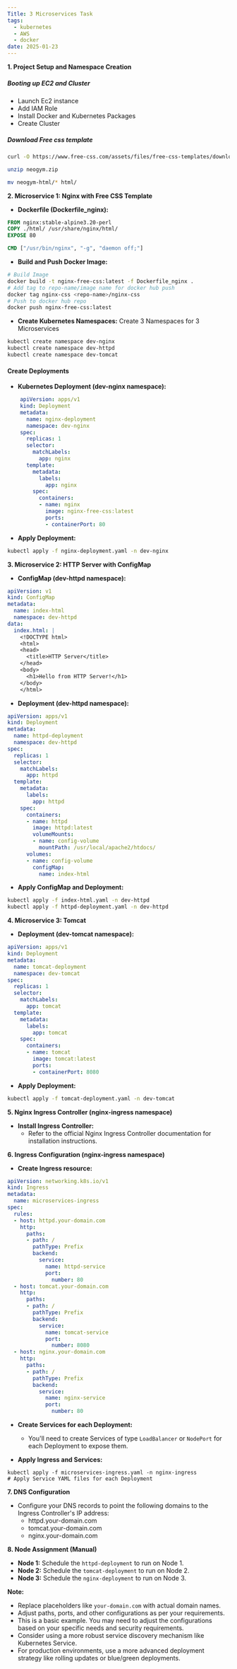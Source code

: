 ```yaml
---
Title: 3 Microservices Task
tags:
  - kubernetes
  - AWS
  - docker
date: 2025-01-23
---
```

**1. Project Setup and Namespace Creation**
##### Booting up EC2 and Cluster
- Launch Ec2 instance
- Add IAM Role 
- Install Docker and Kubernetes Packages
- Create Cluster
##### Download Free css template
```sh
curl -O https://www.free-css.com/assets/files/free-css-templates/download/page296/neogym.zip

unzip neogym.zip

mv neogym-html/* html/
```


**2. Microservice 1: Nginx with Free CSS Template**

- **Dockerfile (Dockerfile_nginx):**

```Dockerfile
FROM nginx:stable-alpine3.20-perl 
COPY ./html/ /usr/share/nginx/html/
EXPOSE 80

CMD ["/usr/bin/nginx", "-g", "daemon off;"]
```

- **Build and Push Docker Image:**
```bash
# Build Image
docker build -t nginx-free-css:latest -f Dockerfile_nginx . 
# Add tag to repo-name/image name for docker hub push
docker tag nginx-css <repo-name>/nginx-css
# Push to docker hub repo
docker push nginx-free-css:latest
```

- **Create Kubernetes Namespaces:**
Create 3 Namespaces for 3 Microservices
```bash
kubectl create namespace dev-nginx
kubectl create namespace dev-httpd
kubectl create namespace dev-tomcat
```


#### Create Deployments
- **Kubernetes Deployment (dev-nginx namespace):**
```yaml
    apiVersion: apps/v1
    kind: Deployment
    metadata:
      name: nginx-deployment
      namespace: dev-nginx
    spec:
      replicas: 1
      selector:
        matchLabels:
          app: nginx
      template:
        metadata:
          labels:
            app: nginx
        spec:
          containers:
          - name: nginx
            image: nginx-free-css:latest
            ports:
            - containerPort: 80
```

- **Apply Deployment:**

```sh
kubectl apply -f nginx-deployment.yaml -n dev-nginx
```


**3. Microservice 2: HTTP Server with ConfigMap**

- **ConfigMap (dev-httpd namespace):**

```yaml
apiVersion: v1
kind: ConfigMap
metadata:
  name: index-html
  namespace: dev-httpd
data:
  index.html: |
    <!DOCTYPE html>
    <html>
    <head>
      <title>HTTP Server</title>
    </head>
    <body>
      <h1>Hello from HTTP Server!</h1>
    </body>
    </html>
```
    
- **Deployment (dev-httpd namespace):**

```yaml
apiVersion: apps/v1
kind: Deployment
metadata:
  name: httpd-deployment
  namespace: dev-httpd
spec:
  replicas: 1
  selector:
    matchLabels:
      app: httpd
  template:
    metadata:
      labels:
        app: httpd
    spec:
      containers:
      - name: httpd
        image: httpd:latest 
        volumeMounts:
        - name: config-volume
          mountPath: /usr/local/apache2/htdocs/ 
      volumes:
      - name: config-volume
        configMap:
          name: index-html
```
    
- **Apply ConfigMap and Deployment:**

```sh
kubectl apply -f index-html.yaml -n dev-httpd
kubectl apply -f httpd-deployment.yaml -n dev-httpd
```
    

**4. Microservice 3: Tomcat**

- **Deployment (dev-tomcat namespace):**

```yaml
apiVersion: apps/v1
kind: Deployment
metadata:
  name: tomcat-deployment
  namespace: dev-tomcat
spec:
  replicas: 1
  selector:
    matchLabels:
      app: tomcat
  template:
    metadata:
      labels:
        app: tomcat
    spec:
      containers:
      - name: tomcat
        image: tomcat:latest
        ports:
        - containerPort: 8080
```
    
- **Apply Deployment:**
```sh
kubectl apply -f tomcat-deployment.yaml -n dev-tomcat
```

**5. Nginx Ingress Controller (nginx-ingress namespace)**

- **Install Ingress Controller:**
   - Refer to the official Nginx Ingress Controller documentation for installation instructions.

**6. Ingress Configuration (nginx-ingress namespace)**

- **Create Ingress resource:**
```yaml
apiVersion: networking.k8s.io/v1
kind: Ingress
metadata:
  name: microservices-ingress
spec:
  rules:
  - host: httpd.your-domain.com 
    http:
      paths:
      - path: /
        pathType: Prefix 
        backend:
          service:
            name: httpd-service 
            port:
              number: 80
  - host: tomcat.your-domain.com
    http:
      paths:
      - path: /
        pathType: Prefix
        backend:
          service:
            name: tomcat-service
            port:
              number: 8080
  - host: nginx.your-domain.com
    http:
      paths:
      - path: /
        pathType: Prefix
        backend:
          service:
            name: nginx-service
            port:
              number: 80
```

- **Create Services for each Deployment:**
   
   - You'll need to create Services of type `LoadBalancer` or `NodePort` for each Deployment to expose them.
- **Apply Ingress and Services:**

```
kubectl apply -f microservices-ingress.yaml -n nginx-ingress 
# Apply Service YAML files for each Deployment 
```


**7. DNS Configuration**

- Configure your DNS records to point the following domains to the Ingress Controller's IP address:
    - httpd.your-domain.com
    - tomcat.your-domain.com
    - nginx.your-domain.com

**8. Node Assignment (Manual)**

- **Node 1:** Schedule the `httpd-deployment` to run on Node 1.
- **Node 2:** Schedule the `tomcat-deployment` to run on Node 2.
- **Node 3:** Schedule the `nginx-deployment` to run on Node 3.

**Note:**

- Replace placeholders like `your-domain.com` with actual domain names.
- Adjust paths, ports, and other configurations as per your requirements.
- This is a basic example. You may need to adjust the configurations based on your specific needs and security requirements.
- Consider using a more robust service discovery mechanism like Kubernetes Service.
- For production environments, use a more advanced deployment strategy like rolling updates or blue/green deployments.
